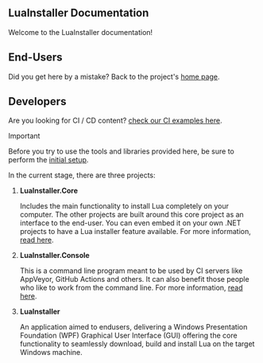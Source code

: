 ## LuaInstaller Documentation

Welcome to the LuaInstaller documentation!

## End-Users

Did you get here by a mistake? Back to the project's [home page](../).

## Developers

Are you looking for CI / CD content? [check our CI examples here](./UsageCI.md).

> [!IMPORTANT]
> 
> Before you try to use the tools and libraries provided here, be sure to perform the [initial setup](../README.md#setup).

In the current stage, there are three projects:

1. **LuaInstaller.Core**

    Includes the main functionality to install Lua completely on your computer. The other projects are built around this core project as an interface to the end-user. You can even embed it on your own .NET projects to have a Lua installer feature available. For more information, [read here](./LuaInstaller.Core.md#overview).

2. **LuaInstaller.Console**

    This is a command line program meant to be used by CI servers like AppVeyor, GitHub Actions and others. It can also benefit those people who like to work from the command line. For more information, [read here](./LuaInstaller.Console.md#overview).

3. **LuaInstaller**

    An application aimed to endusers, delivering a Windows Presentation Foundation (WPF) Graphical User Interface (GUI) offering the core functionality to seamlessly download, build and install Lua on the target Windows machine.